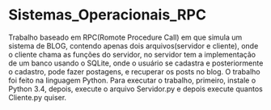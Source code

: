 # Sistemas_Operacionais_RPC

Trabalho baseado em RPC(Romote Procedure Call) em que simula um sistema de BLOG, contendo apenas dois arquivos(servidor e cliente), onde o cliente chama as funções do servidor, no servidor tem a implementação de um banco usando o SQLite, onde o usuário se cadastra e posteriormente o cadastro, pode fazer postagens, e recuperar os posts no blog. O trabalho foi feito na linguagem Python.
Para executar o trabalho, primeiro, instale o Python 3.4, depois, execute o arquivo Servidor.py e depois execute quantos Cliente.py quiser.

